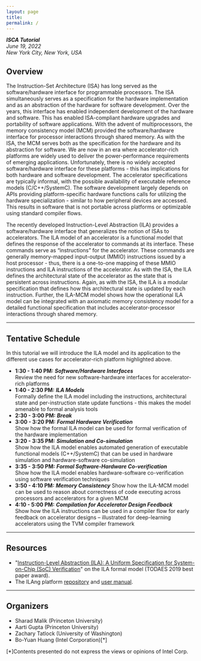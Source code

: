 ```yaml
---
layout: page
title: 
permalink: /
---
```


***ISCA Tutorial***  
*June 19, 2022*  
*New York City, New York, USA*

## Overview

The Instruction-Set Architecture (ISA) has long served as the software/hardware interface for programmable processors.
The ISA simultaneously serves as a specification for the hardware implementation and as an abstraction of the hardware for software development.
Over the years, this interface has enabled independent development of the hardware and software.
This has enabled ISA-compliant hardware upgrades and portability of software applications.
With the advent of multiprocessors, the memory consistency model (MCM) provided the software/hardware interface for processor interactions through shared memory.
As with the ISA, the MCM serves both as the specification for the hardware and its abstraction for software.
We are now in an era where accelerator-rich platforms are widely used to deliver the power-performance requirements of emerging applications.
Unfortunately, there is no widely accepted software/hardware interface for these platforms - this has implications for both hardware and software development.
The accelerator specifications are typically informal, with the possible availability of executable reference models (C/C++/SystemC).
The software development largely depends on APIs providing platform-specific hardware functions calls for utilizing the hardware specialization - similar to how peripheral devices are accessed.
This results in software that is not portable across platforms or optimizable using standard compiler flows.

The recently developed Instruction-Level Abstraction (ILA) provides a software/hardware interface that generalizes the notion of ISAs to accelerators.
The ILA model of an accelerator is a functional model that defines the response of the accelerator to commands at its interface.
These commands serve as “instructions” for the accelerator.
These commands are generally memory-mapped input-output (MMIO) instructions issued by a host processor - thus, there is a one-to-one mapping of these MMIO instructions and ILA instructions of the accelerator.
As with the ISA, the ILA defines the architectural state of the accelerator as the state that is persistent across instructions.
Again, as with the ISA, the ILA is a modular specification that defines how this architectural state is updated by each instruction.
Further, the ILA-MCM model shows how the operational ILA model can be integrated with an axiomatic memory consistency model for a detailed functional specification that includes accelerator-processor interactions through shared memory.

---

## Tentative Schedule

In this tutorial we will introduce the ILA model and its application to the different use cases for accelerator-rich platform highlighted above.

- **1:30 - 1:40 PM:** ***Software/Hardware Interfaces***  
Review the need for new software-hardware interfaces for accelerator-rich platforms
- **1:40 - 2:30 PM:** ***ILA Models***  
Formally define the ILA model including the instructions, architectural state and per-instruction state update functions - this makes the model amenable to formal analysis tools
- **2:30 - 3:00 PM:** ***Break***
- **3:00 - 3:20 PM:** ***Formal Hardware Verification***  
Show how the formal ILA model can be used for formal verification of the hardware implementation
- **3:20 - 3:35 PM:** ***Simulation and Co-simulation***  
Show how the ILA model enables automated generation of executable functional models (C++/SystemC) that can be used in hardware simulation and hardware-software co-simulation
- **3:35 - 3:50 PM:** ***Formal Software-Hardware Co-verification***  
Show how the ILA model enables hardware-software co-verification using software verification techniques
- **3:50 - 4:10 PM:** ***Memory Consistency***
Show how the ILA-MCM model can be used to reason about correctness of code executing across processors and accelerators for a given MCM
- **4:10 - 5:00 PM:** ***Compilation for Accelerator Design Feedback***  
Show how the ILA instructions can be used in a compiler flow for early feedback on accelerator designs – illustrated for deep-learning accelerators using the TVM compiler framework

---

## Resources

- "[Instruction-Level Abstraction (ILA): A Uniform Specification for System-on-Chip (SoC) Verification](https://dl.acm.org/doi/abs/10.1145/3282444)" on the ILA formal model (TODAES 2019 best paper award).
- The ILAng platform [repository](https://github.com/PrincetonUniversity/ILAng) and [user manual](https://bo-yuan-huang.gitbook.io/ilang/).

---

## Organizers

- Sharad Malik (Princeton University)
- Aarti Gupta (Princeton University)
- Zachary Tatlock (University of Washington)
- Bo-Yuan Huang (Intel Corporation)[\*]


[\*]Contents presented do not express the views or opinions of Intel Corp.
